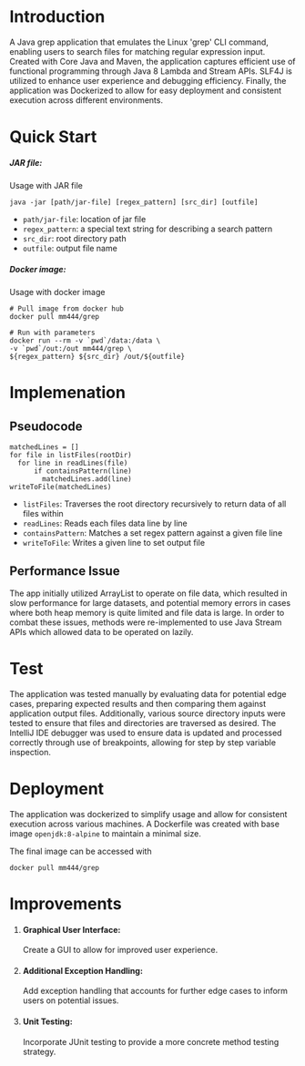# Introduction
A Java grep application that emulates the Linux 'grep' CLI command, enabling users to search files for matching 
regular expression input. Created with Core Java and Maven, the application captures efficient use of functional
programming through Java 8 Lambda and Stream APIs. SLF4J is utilized to enhance user experience and debugging 
efficiency. Finally, the application was Dockerized to allow for easy deployment and consistent execution across 
different environments.

# Quick Start

##### JAR file:
Usage with JAR file

```
java -jar [path/jar-file] [regex_pattern] [src_dir] [outfile]
```
- `path/jar-file`: location of jar file
- `regex_pattern`: a special text string for describing a search pattern
- `src_dir`: root directory path
- `outfile`: output file name

##### Docker image:
Usage with docker image

```
# Pull image from docker hub
docker pull mm444/grep

# Run with parameters
docker run --rm -v `pwd`/data:/data \
-v `pwd`/out:/out mm444/grep \
${regex_pattern} ${src_dir} /out/${outfile}
```

# Implemenation
## Pseudocode
```
matchedLines = []
for file in listFiles(rootDir)
  for line in readLines(file)
      if containsPattern(line)
        matchedLines.add(line)
writeToFile(matchedLines)
```
- `listFiles`: Traverses the root directory recursively to return data of all files within
- `readLines`: Reads each files data line by line
- `containsPattern`: Matches a set regex pattern against a given file line
- `writeToFile`: Writes a given line to set output file 

## Performance Issue
The app initially utilized ArrayList to operate on file data, which resulted in slow performance for large datasets,
and potential memory errors in cases where both heap memory is quite limited and file data is large. In order to combat 
these issues, methods were re-implemented to use Java Stream APIs which allowed data to be operated on lazily.

# Test
The application was tested manually by evaluating data for potential edge cases, preparing expected results and then 
comparing them against application output files. Additionally, various source directory inputs were tested to ensure that
files and directories are traversed as desired. The IntelliJ IDE debugger was used to ensure data is updated and processed 
correctly through use of breakpoints, allowing for step by step variable inspection.

# Deployment
The application was dockerized to simplify usage and allow for consistent execution across various machines. A Dockerfile
was created with base image `openjdk:8-alpine` to maintain a minimal size. 

The final image can be accessed with
```
docker pull mm444/grep
```

# Improvements
1. #### Graphical User Interface:
    Create a GUI to allow for improved user experience.
2. #### Additional Exception Handling:
    Add exception handling that accounts for further edge cases to inform users on potential issues.
3. #### Unit Testing:
    Incorporate JUnit testing to provide a more concrete method testing strategy.